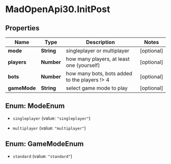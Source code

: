 # MadOpenApi30.InitPost

## Properties

Name | Type | Description | Notes
------------ | ------------- | ------------- | -------------
**mode** | **String** | singleplayer or multiplayer | [optional] 
**players** | **Number** | how many players, at least one (yourself) | [optional] 
**bots** | **Number** | how many bots, bots added to the players !&gt; 4 | [optional] 
**gameMode** | **String** | select game mode to play | [optional] 



## Enum: ModeEnum


* `singleplayer` (value: `"singleplayer"`)

* `multiplayer` (value: `"multiplayer"`)





## Enum: GameModeEnum


* `standard` (value: `"standard"`)




